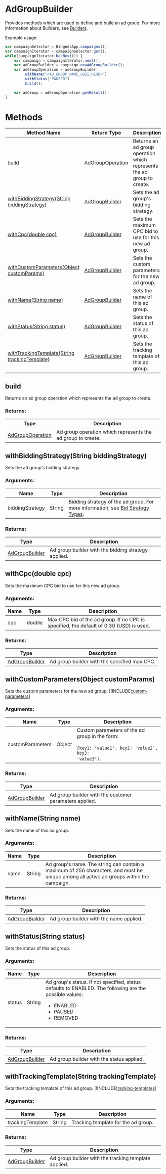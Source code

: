 # AdGroupBuilder
Provides methods which are used to define and build an ad group. For more information about Builders, see [Builders](../concepts/builders).

Example usage:
```javascript
var campaignSelector = BingAdsApp.campaigns();
var campaignIterator = campaignSelector.get();
while(campaignIterator.hasNext()) {
    var campaign = campaignIterator.next();
    var adGroupBuilder = campaign.newAdGroupBuilder();
    var adGroupOperation = adGroupBuilder
        .withName("<AD_GROUP_NAME_GOES_HERE>")
        .withStatus("PAUSED")
        .build();
    
    var adGroup = adGroupOperation.getResult();
}
```

# Methods
|Method Name|Return Type|Description|
|-|-|-
[build](#build)|[AdGroupOperation](./AdGroupOperation)|Returns an ad group operation which represents the ad group to create.
[withBiddingStrategy(String biddingStrategy)](#withbiddingstrategy~string-biddingstrategy~)|[AdGroupBuilder](./AdGroupBuilder)|Sets the ad group's bidding strategy.
[withCpc(double cpc)](#withcpc~double-cpc~)|[AdGroupBuilder](./AdGroupBuilder)|Sets the maximum CPC bid to use for this new ad group.
[withCustomParameters(Object customParams)](#withcustomparameters~object-customparams~)|[AdGroupBuilder](./AdGroupBuilder)|Sets the custom parameters for the new ad group.
[withName(String name)](#withname~string-name~)|[AdGroupBuilder](./AdGroupBuilder)|Sets the name of this ad group.
[withStatus(String status)](#withstatus~string-status~)|[AdGroupBuilder](./AdGroupBuilder)|Sets the status of this ad group.
[withTrackingTemplate(String trackingTemplate)](#withtrackingtemplate~string-trackingtemplate~)|[AdGroupBuilder](./AdGroupBuilder)|Sets the tracking template of this ad group.

## <a name="build"></a>build
Returns an ad group operation which represents the ad group to create.

### Returns:
|Type|Description|
|-|-
[AdGroupOperation](./AdGroupOperation)|Ad group operation which represents the ad group to create.

## <a name="withbiddingstrategy~string-biddingstrategy~"></a>withBiddingStrategy(String biddingStrategy)
Sets the ad group's bidding strategy. 

### Arguments:
|Name|Type|Description|
|-|-|-
biddingStrategy|String|Bidding strategy of the ad group. For more information, see [Bid Strategy Types](/bingads/guides/budget-bid-strategies#bidstrategytypes).<br />
### Returns:
|Type|Description|
|-|-
[AdGroupBuilder](./AdGroupBuilder)|Ad group builder with the bidding strategy applied.

## <a name="withcpc~double-cpc~"></a>withCpc(double cpc)
Sets the maximum CPC bid to use for this new ad group. 

### Arguments:
|Name|Type|Description|
|-|-|-
cpc|double|Max CPC bid of the ad group. If no CPC is specified, the default of 0.30 (USD) is used.
### Returns:
|Type|Description|
|-|-
[AdGroupBuilder](./AdGroupBuilder)|Ad group builder with the specified max CPC.

## <a name="withcustomparameters~object-customparams~"></a>withCustomParameters(Object customParams)
Sets the custom parameters for the new ad group. [!INCLUDE[custom-parameters](../includes/custom-parameters.md)]

### Arguments:
|Name|Type|Description|
|-|-|-
customParameters|Object|Custom parameters of the ad group in the form:<br /><br /><code>{key1: 'value1', key2: 'value2', key3: 'value3'}</code>.
### Returns:
|Type|Description|
|-|-
[AdGroupBuilder](./AdGroupBuilder)|Ad group builder with the customer parameters applied.

## <a name="withname~string-name~"></a>withName(String name)
Sets the name of this ad group.

### Arguments:
|Name|Type|Description|
|-|-|-
name|String|Ad group's name. The string can contain a maximum of 256 characters, and must be unique among all active ad groups within the campaign.
### Returns:
|Type|Description|
|-|-
[AdGroupBuilder](./AdGroupBuilder)|Ad group builder with the name applied.

## <a name="withstatus~string-status~"></a>withStatus(String status)
Sets the status of this ad group. 

### Arguments:
|Name|Type|Description|
|-|-|-
status|String|Ad group's status. If not specified, status defaults to ENABLED.  The following are the possible values: <br/><ul><li>ENABLED</li><li>PAUSED</li><li>REMOVED</li></ul>
### Returns:
|Type|Description|
|-|-
[AdGroupBuilder](./AdGroupBuilder)|Ad group builder with the status applied.

## <a name="withtrackingtemplate~string-trackingtemplate~"></a>withTrackingTemplate(String trackingTemplate)
Sets the tracking template of this ad group. [!INCLUDE[tracking-templates](../includes/tracking-templates.md)]

### Arguments:
|Name|Type|Description|
|-|-|-
trackingTemplate|String|Tracking template for the ad group.
### Returns:
|Type|Description|
|-|-
[AdGroupBuilder](./AdGroupBuilder)|Ad group builder with the tracking template applied.

